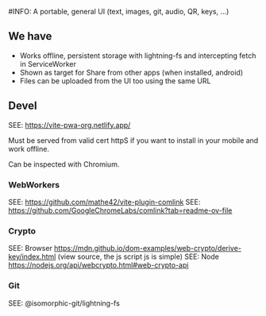 #INFO: A portable, general UI (text, images, git, audio, QR, keys, ...)

## We have

* Works offline, persistent storage with lightning-fs and intercepting fetch in ServiceWorker
* Shown as target for Share from other apps (when installed, android)
* Files can be uploaded from the UI too using the same URL

## Devel

SEE: https://vite-pwa-org.netlify.app/

Must be served from valid cert httpS if you want to install in your mobile and work offline.

Can be inspected with Chromium.



### WebWorkers

SEE: https://github.com/mathe42/vite-plugin-comlink
SEE: https://github.com/GoogleChromeLabs/comlink?tab=readme-ov-file

### Crypto

SEE: Browser https://mdn.github.io/dom-examples/web-crypto/derive-key/index.html (view source, the js script js is simple)
SEE: Node https://nodejs.org/api/webcrypto.html#web-crypto-api

### Git

SEE: @isomorphic-git/lightning-fs
